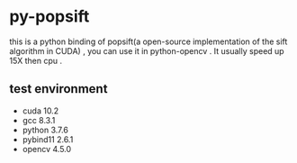# py-popsift
this is a python binding of popsift(a open-source implementation of the sift algorithm in CUDA) , you can use it in python-opencv .
It usually speed up 15X then cpu .
## test environment
* cuda 10.2 
* gcc 8.3.1
* python 3.7.6
* pybind11 2.6.1 
* opencv 4.5.0


